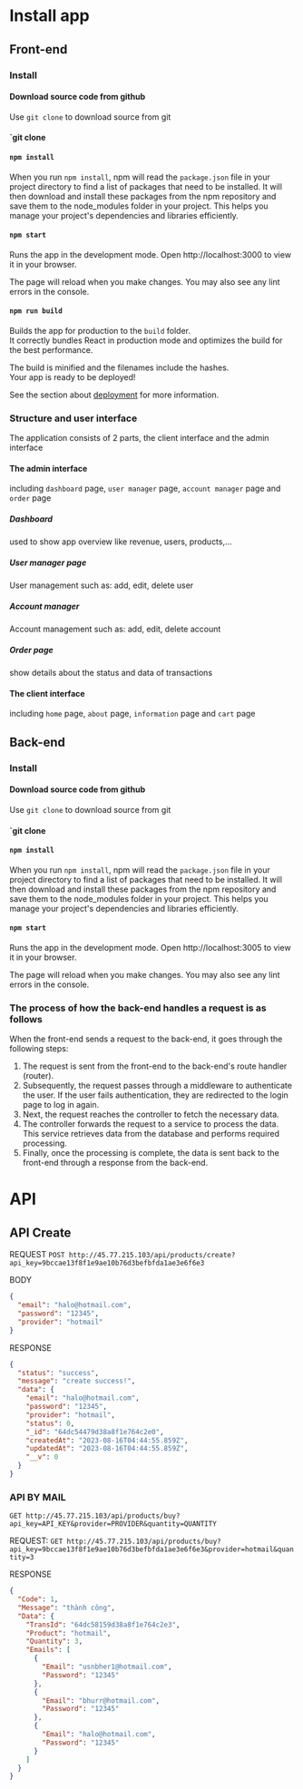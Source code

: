 # Install app

## Front-end

### Install

#### Download source code from github

Use `git clone` to download source from git

#### `git clone

#### `npm install`

When you run `npm install`, npm will read the `package.json` file in your project directory to find a list of packages that need to be installed. It will then download and install these packages from the npm repository and save them to the node_modules folder in your project. This helps you manage your project's dependencies and libraries efficiently.

#### `npm start`

Runs the app in the development mode.
Open http://localhost:3000 to view it in your browser.

The page will reload when you make changes.
You may also see any lint errors in the console.

#### `npm run build`

Builds the app for production to the `build` folder.\
It correctly bundles React in production mode and optimizes the build for the best performance.

The build is minified and the filenames include the hashes.\
Your app is ready to be deployed!

See the section about [deployment](https://facebook.github.io/create-react-app/docs/deployment) for more information.

### Structure and user interface

The application consists of 2 parts, the client interface and the admin interface

#### The admin interface

including `dashboard` page, `user manager` page, `account manager` page and `order` page

##### Dashboard

used to show app overview like revenue, users, products,...

##### User manager page

User management such as: add, edit, delete user

##### Account manager

Account management such as: add, edit, delete account

##### Order page

show details about the status and data of transactions

#### The client interface

including `home` page, `about` page, `information` page and `cart` page

## Back-end

### Install

#### Download source code from github

Use `git clone` to download source from git

#### `git clone

#### `npm install`

When you run `npm install`, npm will read the `package.json` file in your project directory to find a list of packages that need to be installed. It will then download and install these packages from the npm repository and save them to the node_modules folder in your project. This helps you manage your project's dependencies and libraries efficiently.

#### `npm start`

Runs the app in the development mode.
Open http://localhost:3005 to view it in your browser.

The page will reload when you make changes.
You may also see any lint errors in the console.

### The process of how the back-end handles a request is as follows

When the front-end sends a request to the back-end, it goes through the following steps:

1. The request is sent from the front-end to the back-end's route handler (router).
2. Subsequently, the request passes through a middleware to authenticate the user. If the user fails authentication, they are redirected to the login page to log in again.
3. Next, the request reaches the controller to fetch the necessary data.
4. The controller forwards the request to a service to process the data. This service retrieves data from the database and performs required processing.
5. Finally, once the processing is complete, the data is sent back to the front-end through a response from the back-end.

# API

## API Create

REQUEST
`POST http://45.77.215.103/api/products/create?api_key=9bccae13f8f1e9ae10b76d3befbfda1ae3e6f6e3`

BODY

```json
{
  "email": "halo@hotmail.com",
  "password": "12345",
  "provider": "hotmail"
}
```

RESPONSE

```json
{
  "status": "success",
  "message": "create success!",
  "data": {
    "email": "halo@hotmail.com",
    "password": "12345",
    "provider": "hotmail",
    "status": 0,
    "_id": "64dc54479d38a8f1e764c2e0",
    "createdAt": "2023-08-16T04:44:55.859Z",
    "updatedAt": "2023-08-16T04:44:55.859Z",
    "__v": 0
  }
}
```

### API BY MAIL

`GET http://45.77.215.103/api/products/buy?api_key=API_KEY&provider=PROVIDER&quantity=QUANTITY`

REQUEST:
`GET http://45.77.215.103/api/products/buy?api_key=9bccae13f8f1e9ae10b76d3befbfda1ae3e6f6e3&provider=hotmail&quantity=3`

RESPONSE

```json
{
  "Code": 1,
  "Message": "thành công",
  "Data": {
    "TransId": "64dc58159d38a8f1e764c2e3",
    "Product": "hotmail",
    "Quantity": 3,
    "Emails": [
      {
        "Email": "usnbher1@hotmail.com",
        "Password": "12345"
      },
      {
        "Email": "bhurr@hotmail.com",
        "Password": "12345"
      },
      {
        "Email": "halo@hotmail.com",
        "Password": "12345"
      }
    ]
  }
}
```
